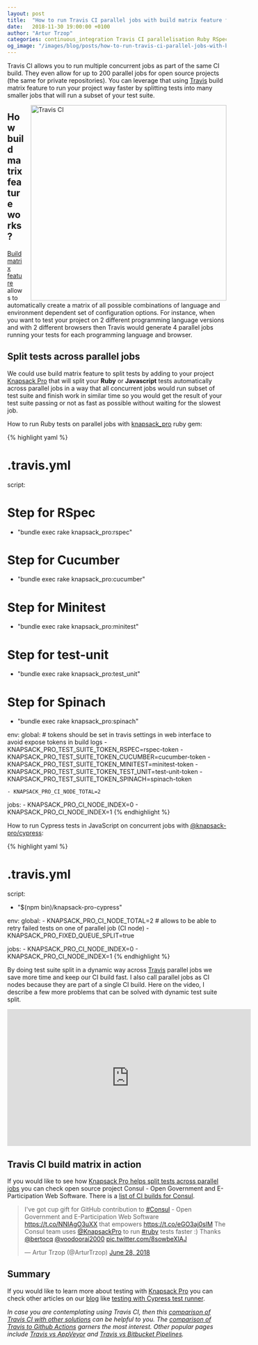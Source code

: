 ```yaml
---
layout: post
title:  "How to run Travis CI parallel jobs with build matrix feature fast"
date:   2018-11-30 19:00:00 +0100
author: "Artur Trzop"
categories: continuous_integration Travis CI parallelisation Ruby RSpec Minitest Javascript Cypress
og_image: "/images/blog/posts/how-to-run-travis-ci-parallel-jobs-with-build-matrix-feature-fast/travis-ci.jpg"
---
```


Travis CI allows you to run multiple concurrent jobs as part of the same CI build. They even allow for up to 200 parallel jobs for open source projects (the same for private repositories). You can leverage that using [Travis](https://knapsackpro.com/ci_servers/travis-ci?utm_source=docs_knapsackpro&utm_medium=blog_post&utm_campaign=how-to-run-travis-ci-parallel-jobs-with-build-matrix-feature-fast) build matrix feature to run your project way faster by splitting tests into many smaller jobs that will run a subset of your test suite.

<img src="/images/blog/posts/how-to-run-travis-ci-parallel-jobs-with-build-matrix-feature-fast/travis-ci.jpg" style="width:450px;margin-left: 15px;float:right;" alt="Travis CI" />

## How build matrix feature works?

[Build matrix feature](https://docs.travis-ci.com/user/build-matrix/) allows to automatically create a matrix of all possible combinations of language and environment dependent set of configuration options. For instance, when you want to test your project on 2 different programming language versions and with 2 different browsers then Travis would generate 4 parallel jobs running your tests for each programming language and browser.

## Split tests across parallel jobs

We could use build matrix feature to split tests by adding to your project [Knapsack Pro](https://knapsackpro.com?utm_source=docs_knapsackpro&utm_medium=blog_post&utm_campaign=how-to-run-travis-ci-parallel-jobs-with-build-matrix-feature-fast) that will split your <b>Ruby</b> or <b>Javascript</b> tests automatically across parallel jobs in a way that all concurrent jobs would run subset of test suite and finish work in similar time so you would get the result of your test suite passing or not as fast as possible without waiting for the slowest job.

How to run Ruby tests on parallel jobs with [knapsack_pro](https://github.com/KnapsackPro/knapsack_pro-ruby) ruby gem:

{% highlight yaml %}
# .travis.yml
script:
  # Step for RSpec
  - "bundle exec rake knapsack_pro:rspec"

  # Step for Cucumber
  - "bundle exec rake knapsack_pro:cucumber"

  # Step for Minitest
  - "bundle exec rake knapsack_pro:minitest"

  # Step for test-unit
  - "bundle exec rake knapsack_pro:test_unit"

  # Step for Spinach
  - "bundle exec rake knapsack_pro:spinach"

env:
  global:
    # tokens should be set in travis settings in web interface to avoid expose tokens in build logs
    - KNAPSACK_PRO_TEST_SUITE_TOKEN_RSPEC=rspec-token
    - KNAPSACK_PRO_TEST_SUITE_TOKEN_CUCUMBER=cucumber-token
    - KNAPSACK_PRO_TEST_SUITE_TOKEN_MINITEST=minitest-token
    - KNAPSACK_PRO_TEST_SUITE_TOKEN_TEST_UNIT=test-unit-token
    - KNAPSACK_PRO_TEST_SUITE_TOKEN_SPINACH=spinach-token

    - KNAPSACK_PRO_CI_NODE_TOTAL=2
  jobs:
    - KNAPSACK_PRO_CI_NODE_INDEX=0
    - KNAPSACK_PRO_CI_NODE_INDEX=1
{% endhighlight %}

How to run Cypress tests in JavaScript on concurrent jobs with [@knapsack-pro/cypress](https://github.com/KnapsackPro/knapsack-pro-cypress):

{% highlight yaml %}
# .travis.yml
script:
  - "$(npm bin)/knapsack-pro-cypress"

env:
  global:
    - KNAPSACK_PRO_CI_NODE_TOTAL=2
    # allows to be able to retry failed tests on one of parallel job (CI node)
    - KNAPSACK_PRO_FIXED_QUEUE_SPLIT=true

  jobs:
    - KNAPSACK_PRO_CI_NODE_INDEX=0
    - KNAPSACK_PRO_CI_NODE_INDEX=1
{% endhighlight %}

By doing test suite split in a dynamic way across [Travis](https://knapsackpro.com/ci_servers/travis-ci?utm_source=docs_knapsackpro&utm_medium=blog_post&utm_campaign=how-to-run-travis-ci-parallel-jobs-with-build-matrix-feature-fast) parallel jobs we save more time and keep our CI build fast. I also call parallel jobs as CI nodes because they are part of a single CI build. Here on the video, I describe a few more problems that can be solved with dynamic test suite split.

<iframe width="560" height="315" src="https://www.youtube.com/embed/hUEB1XDKEFY" frameborder="0" allow="accelerometer; autoplay; encrypted-media; gyroscope; picture-in-picture" allowfullscreen></iframe>

## Travis CI build matrix in action

If you would like to see how [Knapsack Pro helps split tests across parallel jobs](https://knapsackpro.com?utm_source=docs_knapsackpro&utm_medium=blog_post&utm_campaign=how-to-run-travis-ci-parallel-jobs-with-build-matrix-feature-fast) you can check open source project Consul - Open Government and E-Participation Web Software. There is a [list of CI builds for Consul](https://github.com/consuldemocracy/consuldemocracy/actions/workflows/tests.yml).

<blockquote class="twitter-tweet" data-lang="en"><p lang="en" dir="ltr">I&#39;ve got cup gift for GitHub contribution to <a href="https://twitter.com/hashtag/Consul?src=hash&amp;ref_src=twsrc%5Etfw">#Consul</a> - Open Government and E-Participation Web Software <a href="https://t.co/NNIAgO3uXX">https://t.co/NNIAgO3uXX</a> that empowers <a href="https://t.co/eGO3aj0slM">https://t.co/eGO3aj0slM</a> The Consul team uses <a href="https://twitter.com/KnapsackPro?ref_src=twsrc%5Etfw">@KnapsackPro</a> to run <a href="https://twitter.com/hashtag/ruby?src=hash&amp;ref_src=twsrc%5Etfw">#ruby</a> tests faster :) Thanks <a href="https://twitter.com/bertocq?ref_src=twsrc%5Etfw">@bertocq</a> <a href="https://twitter.com/voodoorai2000?ref_src=twsrc%5Etfw">@voodoorai2000</a> <a href="https://t.co/8sowbeXlAJ">pic.twitter.com/8sowbeXlAJ</a></p>&mdash; Artur Trzop (@ArturTrzop) <a href="https://twitter.com/ArturTrzop/status/1012429838328754176?ref_src=twsrc%5Etfw">June 28, 2018</a></blockquote>
<script async src="https://platform.twitter.com/widgets.js" charset="utf-8"></script>

## Summary

If you would like to learn more about testing with [Knapsack Pro](https://knapsackpro.com?utm_source=docs_knapsackpro&utm_medium=blog_post&utm_campaign=how-to-run-travis-ci-parallel-jobs-with-build-matrix-feature-fast) you can check other articles on our [blog](/) like [testing with Cypress test runner](/2018/run-javascript-e2e-tests-faster-with-cypress-on-parallel-ci-nodes).

<i>In case you are contemplating using Travis CI, then this [comparison of Travis CI with other solutions](https://knapsackpro.com/ci_comparisons?utm_source=docs_knapsackpro&utm_medium=blog_post&utm_campaign=how-to-run-travis-ci-parallel-jobs-with-build-matrix-feature-fast#travis-ci) can be helpful to you. The [comparison of Travis to Github Actions](https://knapsackpro.com/ci_comparisons/travis-ci/vs/github-actions?utm_source=docs_knapsackpro&utm_medium=blog_post&utm_campaign=how-to-run-travis-ci-parallel-jobs-with-build-matrix-feature-fast) garners the most interest. Other popular pages include [Travis vs AppVeyor](https://knapsackpro.com/ci_comparisons/travis-ci/vs/appveyor?utm_source=docs_knapsackpro&utm_medium=blog_post&utm_campaign=how-to-run-travis-ci-parallel-jobs-with-build-matrix-feature-fast) and [Travis vs Bitbucket Pipelines](https://knapsackpro.com/ci_comparisons/travis-ci/vs/bitbucket-pipelines?utm_source=docs_knapsackpro&utm_medium=blog_post&utm_campaign=how-to-run-travis-ci-parallel-jobs-with-build-matrix-feature-fast).</i>
